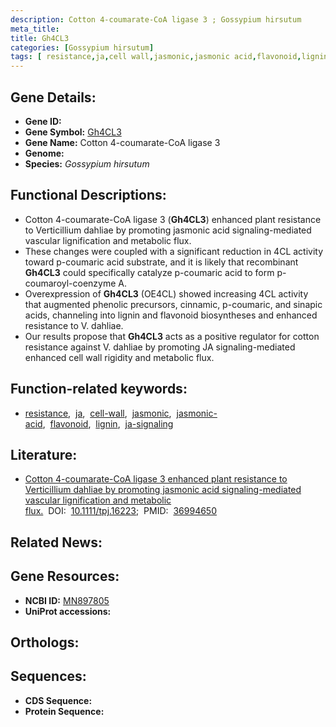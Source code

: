 ```yaml
---
description: Cotton 4-coumarate-CoA ligase 3 ; Gossypium hirsutum
meta_title:
title: Gh4CL3
categories: [Gossypium hirsutum]
tags: [ resistance,ja,cell wall,jasmonic,jasmonic acid,flavonoid,lignin,ja signaling ]
---
```


## Gene Details:
- **Gene ID:** []()
- **Gene Symbol:** <u>Gh4CL3</u>
- **Gene Name:** Cotton 4-coumarate-CoA ligase 3
- **Genome:** []()
- **Species:** *Gossypium hirsutum*

## Functional Descriptions:
   - Cotton 4-coumarate-CoA ligase 3 (**Gh4CL3**) enhanced plant resistance to Verticillium dahliae by promoting jasmonic acid signaling-mediated vascular lignification and metabolic flux.
   - These changes were coupled with a significant reduction in 4CL activity toward p-coumaric acid substrate, and it is likely that recombinant **Gh4CL3** could specifically catalyze p-coumaric acid to form p-coumaroyl-coenzyme A.
   - Overexpression of **Gh4CL3** (OE4CL) showed increasing 4CL activity that augmented phenolic precursors, cinnamic, p-coumaric, and sinapic acids, channeling into lignin and flavonoid biosyntheses and enhanced resistance to V. dahliae.
   - Our results propose that **Gh4CL3** acts as a positive regulator for cotton resistance against V. dahliae by promoting JA signaling-mediated enhanced cell wall rigidity and metabolic flux.

## Function-related keywords:
   - [resistance](/tags/resistance/),&nbsp;&nbsp;[ja](/tags/ja/),&nbsp;&nbsp;[cell-wall](/tags/cell-wall/),&nbsp;&nbsp;[jasmonic](/tags/jasmonic/),&nbsp;&nbsp;[jasmonic-acid](/tags/jasmonic-acid/),&nbsp;&nbsp;[flavonoid](/tags/flavonoid/),&nbsp;&nbsp;[lignin](/tags/lignin/),&nbsp;&nbsp;[ja-signaling](/tags/ja-signaling/)

## Literature:
   - [Cotton 4-coumarate-CoA ligase 3 enhanced plant resistance to Verticillium dahliae by promoting jasmonic acid signaling-mediated vascular lignification and metabolic flux.](https://doi.org/10.1111/tpj.16223)&nbsp;&nbsp;DOI:&nbsp;&nbsp;[10.1111/tpj.16223](https://doi.org/10.1111/tpj.16223);&nbsp;&nbsp;PMID:&nbsp;&nbsp;[36994650](https://pubmed.ncbi.nlm.nih.gov/36994650/)

## Related News:

## Gene Resources:
- **NCBI ID:**  [MN897805](https://www.ncbi.nlm.nih.gov/gene/?term=MN897805)
- **UniProt accessions:**  [](https://www.uniprot.org/uniprotkb//entry)

## Orthologs:

## Sequences:
- **CDS Sequence:**
- **Protein Sequence:**
